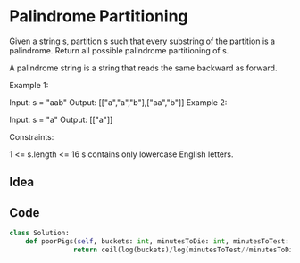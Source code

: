 # Palindrome Partitioning
Given a string s, partition s such that every substring of the partition is a palindrome. Return all possible palindrome partitioning of s.

A palindrome string is a string that reads the same backward as forward.

 

Example 1:

Input: s = "aab"
Output: [["a","a","b"],["aa","b"]]
Example 2:

Input: s = "a"
Output: [["a"]]
 

Constraints:

1 <= s.length <= 16
s contains only lowercase English letters.<br>

## Idea

## Code
```python
class Solution:
    def poorPigs(self, buckets: int, minutesToDie: int, minutesToTest: int) -> int:
                return ceil(log(buckets)/log(minutesToTest//minutesToDie + 1))

```
 